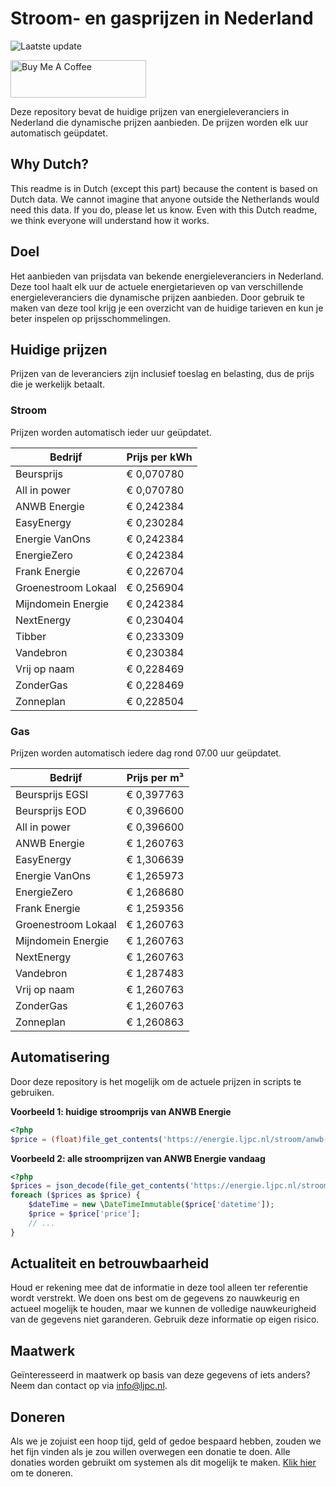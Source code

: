 # Stroom- en gasprijzen in Nederland

![Laatste update](https://img.shields.io/badge/laatste%20update-2025--03--27%2010%3A00%20CET-brightgreen)

<a href="https://www.buymeacoffee.com/Lars-" target="_blank"><img src="https://cdn.buymeacoffee.com/buttons/v2/default-orange.png" alt="Buy Me A Coffee" height="60" style="height: 60px !important;width: 217px !important;" ></a>

Deze repository bevat de huidige prijzen van energieleveranciers in Nederland die dynamische prijzen aanbieden. De prijzen worden elk uur automatisch geüpdatet.

## Why Dutch?

This readme is in Dutch (except this part) because the content is based on Dutch data. We cannot imagine that anyone outside the Netherlands would need this data. If you do, please let us know. Even with this Dutch readme, we think
everyone will understand how it works.

## Doel

Het aanbieden van prijsdata van bekende energieleveranciers in Nederland. Deze tool haalt elk uur de actuele energietarieven op van verschillende energieleveranciers die dynamische prijzen aanbieden. Door gebruik te maken van deze tool
krijg je een overzicht van de huidige tarieven en kun je beter inspelen op prijsschommelingen.

## Huidige prijzen

Prijzen van de leveranciers zijn inclusief toeslag en belasting, dus de prijs die je werkelijk betaalt.

### Stroom

Prijzen worden automatisch ieder uur geüpdatet.

 Bedrijf | Prijs per kWh 
---------|---------------
Beursprijs | € 0,070780
All in power | € 0,070780
ANWB Energie | € 0,242384
EasyEnergy | € 0,230284
Energie VanOns | € 0,242384
EnergieZero | € 0,242384
Frank Energie | € 0,226704
Groenestroom Lokaal | € 0,256904
Mijndomein Energie | € 0,242384
NextEnergy | € 0,230404
Tibber | € 0,233309
Vandebron | € 0,230384
Vrij op naam | € 0,228469
ZonderGas | € 0,228469
Zonneplan | € 0,228504


### Gas

Prijzen worden automatisch iedere dag rond 07.00 uur geüpdatet.

 Bedrijf | Prijs per m³ 
---------|--------------
Beursprijs EGSI | € 0,397763
Beursprijs EOD | € 0,396600
All in power | € 0,396600
ANWB Energie | € 1,260763
EasyEnergy | € 1,306639
Energie VanOns | € 1,265973
EnergieZero | € 1,268680
Frank Energie | € 1,259356
Groenestroom Lokaal | € 1,260763
Mijndomein Energie | € 1,260763
NextEnergy | € 1,260763
Vandebron | € 1,287483
Vrij op naam | € 1,260763
ZonderGas | € 1,260763
Zonneplan | € 1,260863


## Automatisering

Door deze repository is het mogelijk om de actuele prijzen in scripts te gebruiken.

**Voorbeeld 1: huidige stroomprijs van ANWB Energie**

```php
<?php
$price = (float)file_get_contents('https://energie.ljpc.nl/stroom/anwb-energie-nu.txt');

```

**Voorbeeld 2: alle stroomprijzen van ANWB Energie vandaag**

```php
<?php
$prices = json_decode(file_get_contents('https://energie.ljpc.nl/stroom/all-in-power-vandaag.json'),true);
foreach ($prices as $price) {
    $dateTime = new \DateTimeImmutable($price['datetime']);
    $price = $price['price'];
    // ...
}
```

## Actualiteit en betrouwbaarheid

Houd er rekening mee dat de informatie in deze tool alleen ter referentie wordt verstrekt. We doen ons best om de gegevens zo nauwkeurig en actueel mogelijk te houden, maar we kunnen de volledige nauwkeurigheid van de gegevens niet
garanderen. Gebruik deze informatie op eigen risico.

## Maatwerk

Geïnteresseerd in maatwerk op basis van deze gegevens of iets anders? Neem dan contact op
via [info@ljpc.nl](mailto:info@ljpc.nl?subject=Energie%20prijzen).

## Doneren

Als we je zojuist een hoop tijd, geld of gedoe bespaard hebben, zouden we het fijn vinden als je zou willen overwegen een
donatie te doen. Alle donaties worden gebruikt om systemen als dit mogelijk te
maken. [Klik hier](https://www.buymeacoffee.com/Lars-) om te doneren.
